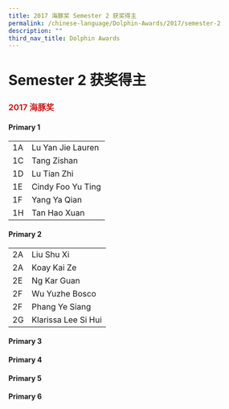 ```yaml
---
title: 2017 海豚奖 Semester 2 获奖得主
permalink: /chinese-language/Dolphin-Awards/2017/semester-2
description: ""
third_nav_title: Dolphin Awards
---
```

Semester 2 获奖得主
===============

### <span style = "color: #c81b1b"> <b>2017 海豚奖</b> </span>

#### Primary 1

|    |                   |
|----|-------------------|
| 1A | Lu Yan Jie Lauren |
| 1C | Tang Zishan       |
| 1D | Lu Tian Zhi       |
| 1E | Cindy Foo Yu Ting |
| 1F | Yang Ya Qian      |
| 1H | Tan Hao Xuan      |

#### Primary 2

|    |                      |
|----|----------------------|
| 2A | Liu Shu Xi           |
| 2A | Koay Kai Ze          |
| 2E | Ng Kar Guan          |
| 2F | Wu Yuzhe Bosco       |
| 2F | Phang Ye Siang       |
| 2G | Klarissa Lee Si Hui  |

#### Primary 3



#### Primary 4



#### Primary 5



#### Primary 6

